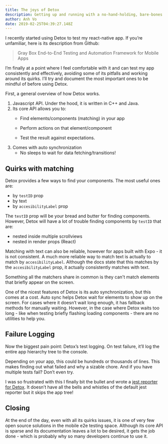```yaml
---
title: The joys of Detox 
description: Getting up and running with a no-hand-holding, bare-bones testing library.    
author: Anh Vo
date: 2019-02-25T04:39:27.148Z
---
```

I recently started using Detox to test my react-native app.  If you’re unfamiliar, here is its description from Github: 

>Gray Box End-to-End Testing and Automation Framework for Mobile Apps

I’m finally at a point where I feel comfortable with it and can test my app consistently and effectively, avoiding some of its pitfalls and working around its quirks.  I’ll try and document the most important ones to be mindful of before using Detox.

First, a general overview of how Detox works. 

1. Javascript API.  Under the hood, it is written in C++ and Java.
2. Its core API allows you to: 
    + Find elements/components (matching) in your app

    + Perform actions on that element/component

    + Test the result against expectations. 
3. Comes with auto synchronization 
    + No sleeps to wait for data fetching/transitions! 

## Quirks with matching

Detox provides a few ways to find your components. The most useful ones are: 

+ by `testID` prop
+ by text
+ by `accesibilityLabel` prop

The `testID` prop will be your bread and butter for finding components.  However, Detox will have a lot of trouble finding components by `testID` that are:
  + nested inside multiple scrollviews
  + nested in render props (React)

Matching with text can also be reliable, however for apps built with Expo - it is not consistent.  A much more reliable way to match text is actually to match by `accesibilityLabel`. Although the docs state that this matches by the `accesibilityLabel` prop, it actually consistently matches with text.

Something all the matchers share in common is they can't match elements that briefly appear on the screen.  

One of the nicest features of Detox is its auto synchronization, but this comes at a cost.  Auto sync helps Detox wait for elements to show up on the screen.  For cases where it doesn’t wait long enough, it has fallback methods for manually waiting.  However, in the case where Detox waits too long - like when testing briefly flashing loading components - there are no utilities to help you. 

## Failure Logging

Now the biggest pain point: Detox’s test logging.  On test failure, it’ll log the entire app hierarchy tree to the console. 

Depending on your app, this could be hundreds or thousands of lines.  This makes finding out what failed and why a sizable chore.  And if you have multiple tests fail? Don’t even try. 

I was so frustrated with this I finally bit the bullet and wrote a [jest reporter for Detox](https://github.com/VGoose/detox-jest-pretty-log).  It doesn’t have all the bells and whistles of the default jest reporter but it skips the app tree! 

## Closing

At the end of the day, even with all its quirks issues, it is one of very few open source solutions in the mobile e2e testing space.  Although its core API is sparse and its documentation leaves a lot to be desired, it gets the job done - which is probably why so many developers continue to use it. 

